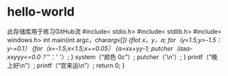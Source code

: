 # hello-world
此存储库用于练习GitHub流
#include< stdio.h>
#include< stdlib.h>
#include< windows.h>
int main(int argc，char*argv[])
{flot x，y，a;
for（y=1.5;y>-1.5：y-=0.1）
{for（x=-1.5;x<1.5;x+=0.05）
{a=x*x+y*y-1;
putcher（a*a*a-x*x*y*y*y<=0.0？'*'：' '）;
         }
system（“颜色 0c”）;
putcher（'\n'）;
         }
printf（“晚上好\n”）;
printf（“宫来运\n”）;
return 0;
         }
